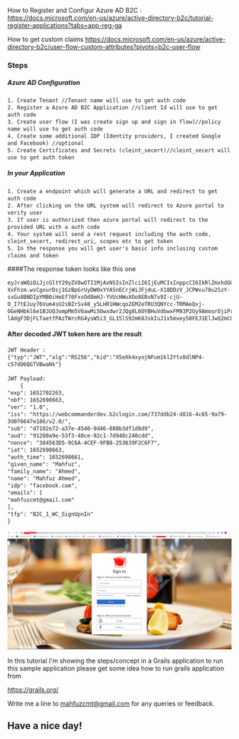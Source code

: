 
How to Register and Configur Azure AD B2C : https://docs.microsoft.com/en-us/azure/active-directory-b2c/tutorial-register-applications?tabs=app-reg-ga

How to get custom claims https://docs.microsoft.com/en-us/azure/active-directory-b2c/user-flow-custom-attributes?pivots=b2c-user-flow

### Steps

##### Azure AD Configuration
    1. Create Tenant //Tenant name will use to get auth code
    2. Register a Azure AD B2C Application //client Id will use to get auth code
    3. Create user flow (I was create sign up and sign in flow)//policy name will use to get auth code
    4. Create some additional IDP (Identity providers, I created Google and Facebook) //optional
    5. Create Certificates and Secrets (cleint_secert)//cleint_secert will use to get auth token

##### In your Application
    1. Create a endpoint which will generate a URL and redirect to get auth code
    2. After clicking on the URL system will redirect to Azure portal to verify user
    3. If user is authorized then azure portal will redirect to the provided URL with a auth code
    4. Your system will send a rest request including the auth code, cleint_secert, redirect_uri, scopes etc to get token
    5. In the response you will get user's basic info inclusing custom claims and token


####The response token looks like this one 

    eyJraWQiOiJjcGltY29yZV8wOTI1MjAxNSIsInZlciI6IjEuMCIsInppcCI6IkRlZmxhdGUiLCJzZXIiOiIxLjAifQ..2IaT6uKWR-XxFhzm.wsCgourDsj1GzBpGrUyDW0xYYA5nECrjWiJFjduL-X18DDzV_JCPWvu78u2SzY-sxGu8BNDIpYMB0iHeEf76FxsOd8mHJ-YVUcHWuXOo8EBvN7v9I-cjU-O_I7tEJuy76Vum4sU2sBZrSv48_y5LHR1HWcqo2EM2eTRU3QNYcc-TRMAeQxj-OGeNHbkl6e1BJUQJompMm5V6awMi5Owxdwr2JQg8L6OYBHuVdbwxFM93P2Uy9AmoorOjiPrPD2OyYtSpvlGzO5uAffD18RAPHR1hJGhaSnjcFdQ0YYp0WXIBFj_envATI3yeVuKvE2Wh8IFuF7LHIz6Ebuc6GItG5dGB3P8aIK3MekiiqZ1uRmM9c2o6huGsxpMkUKv8PJHJslSztIAkKnTP1qvdE3LXQ2vjkCSZR2x72XP0mbeOP18GsgWniwSINMPi7vyHdsZpeMyJ1CzSVKt8DYvEK7vFPly2lre3UJX13G6ezmdMQxYZJbA7vG8Aeu1TYI9fIO_rm2MJURuG3s62AasWab6LJAq5900kXN6Cyd-lAdgF3DjFLTaetfPAzTWrcRG4ysW5i3_GL15lS92mK8JskIuJ1x5mxey50FEJ1ElJwQ2mC0K8hPULKECmyPgnnYnFbAB74tMMgqDo0UfF1wxFeeGfGEyh8Ejzqxw.yGwBP4Ht2ZOgJR6CqWjYcw

#### After decoded JWT token here are the result 

    JWT Header : {"typ":"JWT","alg":"RS256","kid":"X5eXk4xyojNFum1kl2Ytv8dlNP4-c57dO6QGTVBwaNk"}

    JWT Payload:
        {
    "exp": 1652702263,
    "nbf": 1652698663,
    "ver": "1.0",
    "iss": "https://webcommanderdev.b2clogin.com/737ddb24-d816-4c65-9a79-3d076647e186/v2.0/",
    "sub": "d7102e72-a37e-4540-9d46-888b3df1d8d9",
    "aud": "91280a9e-53f3-40ce-92c1-7d948c240cdd",
    "nonce": "384563D5-9C6A-4CEF-9FB8-253639F2C6F7",
    "iat": 1652698663,
    "auth_time": 1652698661,
    "given_name": "Mahfuz",
    "family_name": "Ahmed",
    "name": "Mahfuz Ahmed",
    "idp": "facebook.com",
    "emails": [
    "mahfuzcmt@gmail.com"
    ],
    "tfp": "B2C_1_WC_SignUpnIn"
    }


![login screen](https://github.com/mahfuzcmt/Azure-AD-B2C-SSO/blob/main/azure-active-directory-b2c-sso/azure_ad_b2c_login.PNG)

In this tutorial I'm showing the steps/concept in a Grails application to run this sample application please get some idea how to run grails application from

https://grails.org/

Write me a line to mahfuzcmt@gmail.com for any queries or feedback.

## Have a nice day!
